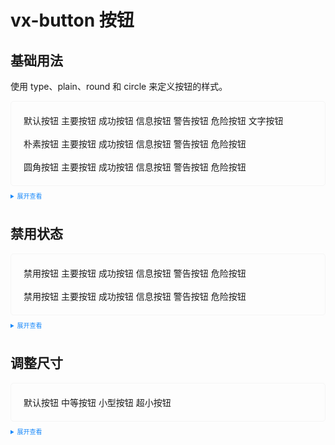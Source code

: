 <style scoped>
    .example{
        border: 1px solid #f5f5f5;
        border-radius: 5px;
        padding:20px
    }
    .vx-button {
        margin:10px 5px !important
    }
    
    details > summary:first-of-type {
        font-size: 10px;
        padding: 8px 0;
        cursor: pointer;
        color: #1989fa;
    }
    a {
      all: initial
    }
    a:hover {
      all: initial
    }
</style>

# vx-button 按钮

## 基础用法

使用 type、plain、round 和 circle 来定义按钮的样式。

<div class="example">
    <div>
        <vx-button>默认按钮</vx-button>
        <vx-button icon="edit" type="primary">主要按钮</vx-button>
        <vx-button type="success">成功按钮</vx-button>
        <vx-button type="info">信息按钮</vx-button>
        <vx-button type="warning">警告按钮</vx-button>
        <vx-button type="danger">危险按钮</vx-button>
        <vx-button type="text">文字按钮</vx-button>
        <br>
        <br>
        <vx-button plain>朴素按钮</vx-button>
        <vx-button type="primary" plain>主要按钮</vx-button>
        <vx-button type="success" plain>成功按钮</vx-button>
        <vx-button type="info" plain>信息按钮</vx-button>
        <vx-button type="warning" plain>警告按钮</vx-button>
        <vx-button type="danger" plain>危险按钮</vx-button>
        <br>
        <br>
        <vx-button round>圆角按钮</vx-button>
        <vx-button type="primary" round>主要按钮</vx-button>
        <vx-button type="success" round>成功按钮</vx-button>
        <vx-button type="info" round>信息按钮</vx-button>
        <vx-button type="warning" round>警告按钮</vx-button>
        <vx-button type="danger" round>危险按钮</vx-button>
    </div>

</div>

<details>
<summary>展开查看</summary>

```vue
<template>
  <div>
    <vx-button>默认按钮</vx-button>
    <vx-button type="primary">主要按钮</vx-button>
    <vx-button type="success">成功按钮</vx-button>
    <vx-button type="info">信息按钮</vx-button>
    <vx-button type="warning">警告按钮</vx-button>
    <vx-button type="danger">危险按钮</vx-button>
    <vx-button type="text">文字按钮</vx-button>
    <br />
    <br />
    <vx-button plain>朴素按钮</vx-button>
    <vx-button type="primary" plain>主要按钮</vx-button>
    <vx-button type="success" plain>成功按钮</vx-button>
    <vx-button type="info" plain>信息按钮</vx-button>
    <vx-button type="warning" plain>警告按钮</vx-button>
    <vx-button type="danger" plain>危险按钮</vx-button>
    <br />
    <br />
    <vx-button round>圆角按钮</vx-button>
    <vx-button type="primary" round>主要按钮</vx-button>
    <vx-button type="success" round>成功按钮</vx-button>
    <vx-button type="info" round>信息按钮</vx-button>
    <vx-button type="warning" round>警告按钮</vx-button>
    <vx-button type="danger" round>危险按钮</vx-button>
  </div>
</template>
<script lang="ts" setup>
import { Button } from "vxx-ui";
</script>
<style>
.vx-vx-button {
  margin-right: 10px;
}
</style>
```

</details>

## 禁用状态

<div class="example">
    <div>
        <vx-button disabled>禁用按钮</vx-button>
        <vx-button type="primary" disabled>主要按钮</vx-button>
        <vx-button type="success" disabled>成功按钮</vx-button>
        <vx-button type="info" disabled>信息按钮</vx-button>
        <vx-button type="warning" disabled>警告按钮</vx-button>
        <vx-button type="danger" disabled>危险按钮</vx-button>
        <br>
        <br>
        <vx-button disabled>禁用按钮</vx-button>
        <vx-button type="primary" disabled plain>主要按钮</vx-button>
        <vx-button type="success" disabled plain>成功按钮</vx-button>
        <vx-button type="info" disabled plain>信息按钮</vx-button>
        <vx-button type="warning" disabled plain>警告按钮</vx-button>
        <vx-button type="danger" disabled plain>危险按钮</vx-button>
    </div>
</div>

<details>
<summary>展开查看</summary>

```vue
<template>
  <div>
    <vx-button disabled>禁用按钮</vx-button>
    <vx-button type="primary" disabled>主要按钮</vx-button>
    <vx-button type="success" disabled>成功按钮</vx-button>
    <vx-button type="info" disabled>信息按钮</vx-button>
    <vx-button type="warning" disabled>警告按钮</vx-button>
    <vx-button type="danger" disabled>危险按钮</vx-button>
    <br />
    <br />
    <vx-button disabled>禁用按钮</vx-button>
    <vx-button type="primary" disabled plain>主要按钮</vx-button>
    <vx-button type="success" disabled plain>成功按钮</vx-button>
    <vx-button type="info" disabled plain>信息按钮</vx-button>
    <vx-button type="warning" disabled plain>警告按钮</vx-button>
    <vx-button type="danger" disabled plain>危险按钮</vx-button>
  </div>
</template>
<script lang="ts" setup>
import { Button } from "vxx-ui";
</script>
<style>
.vx-vx-button {
  margin-right: 10px;
}
</style>
```

</details>

## 调整尺寸

<div class="example">
    <div>
        <vx-button>默认按钮</vx-button>
        <vx-button size="medium">中等按钮</vx-button>
        <vx-button size="small">小型按钮</vx-button>
        <vx-button size="mini">超小按钮</vx-button>
    </div>
</div>

<details>
<summary>展开查看</summary>

```vue
<template>
  <div>
    <vx-button>默认按钮</vx-button>
    <vx-button size="medium">中等按钮</vx-button>
    <vx-button size="small">小型按钮</vx-button>
    <vx-button size="mini">超小按钮</vx-button>
  </div>
</template>
<script lang="ts" setup>
import { Button } from "vxx-ui";
</script>
<style>
.vx-vx-button {
  margin-right: 10px;
}
</style>
```

</details>
